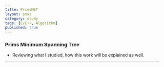 ```yaml
---
title: PrimsMST
layout: post
category: study
tags: [C/C++, Algorithm]
published: true
---
```


### Prims Minimum Spanning Tree
* Reviewing what I studied, how this work will be explained as well. 
---
